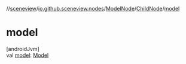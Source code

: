 //[sceneview](../../../../index.md)/[io.github.sceneview.nodes](../../index.md)/[ModelNode](../index.md)/[ChildNode](index.md)/[model](model.md)

# model

[androidJvm]\
val [model](model.md): [Model](../../../io.github.sceneview.model/index.md#1227607086%2FClasslikes%2F-1571379623)
